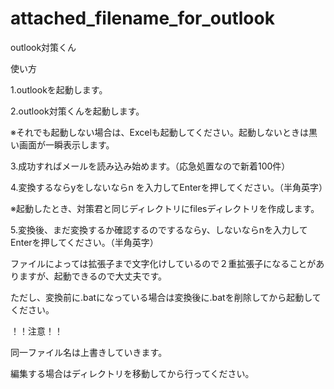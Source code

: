 # attached_filename_for_outlook
outlook対策くん

使い方

1.outlookを起動します。

2.outlook対策くんを起動します。

※それでも起動しない場合は、Excelも起動してください。起動しないときは黒い画面が一瞬表示します。

3.成功すればメールを読み込み始めます。（応急処置なので新着100件）

4.変換するならyをしないならn を入力してEnterを押してください。（半角英字）

※起動したとき、対策君と同じディレクトリにfilesディレクトリを作成します。

5.変換後、まだ変換するか確認するのでするならy、しないならnを入力してEnterを押してください。（半角英字）

ファイルによっては拡張子まで文字化けしているので２重拡張子になることがありますが、起動できるので大丈夫です。

ただし、変換前に.batになっている場合は変換後に.batを削除してから起動してください。


！！注意！！

同一ファイル名は上書きしていきます。

編集する場合はディレクトリを移動してから行ってください。
